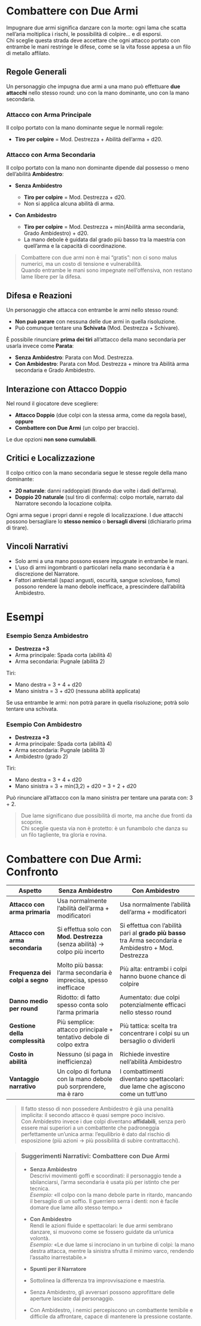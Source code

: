 # Combattere con Due Armi

Impugnare due armi significa danzare con la morte: ogni lama che scatta nell’aria moltiplica i rischi, le possibilità di colpire… e di esporsi.  
Chi sceglie questa strada deve accettare che ogni attacco portato con entrambe le mani restringe le difese, come se la vita fosse appesa a un filo di metallo affilato.

## Regole Generali

Un personaggio che impugna due armi a una mano può effettuare **due attacchi** nello stesso round: uno con la mano dominante, uno con la mano secondaria.

### Attacco con Arma Principale
Il colpo portato con la mano dominante segue le normali regole:
- **Tiro per colpire** = Mod. Destrezza + Abilità dell’arma + d20.

### Attacco con Arma Secondaria
Il colpo portato con la mano non dominante dipende dal possesso o meno dell’abilità **Ambidestro**:

- **Senza Ambidestro**  
  - **Tiro per colpire** = Mod. Destrezza + d20.  
  - Non si applica alcuna abilità di arma.

- **Con Ambidestro**  
  - **Tiro per colpire** = Mod. Destrezza + min(Abilità arma secondaria, Grado Ambidestro) + d20.  
  - La mano debole è guidata dal grado più basso tra la maestria con quell’arma e la capacità di coordinazione.

> Combattere con due armi non è mai “gratis”: non ci sono malus numerici, ma un costo di tensione e vulnerabilità.  
> Quando entrambe le mani sono impegnate nell’offensiva, non restano lame libere per la difesa.

## Difesa e Reazioni

Un personaggio che attacca con entrambe le armi nello stesso round:
- **Non può parare** con nessuna delle due armi in quella risoluzione.  
- Può comunque tentare una **Schivata** (Mod. Destrezza + Schivare).  

È possibile rinunciare **prima dei tiri** all’attacco della mano secondaria per usarla invece come **Parata**:
- **Senza Ambidestro**: Parata con Mod. Destrezza.  
- **Con Ambidestro**: Parata con Mod. Destrezza + minore tra Abilità arma secondaria e Grado Ambidestro.

## Interazione con Attacco Doppio
Nel round il giocatore deve scegliere:
- **Attacco Doppio** (due colpi con la stessa arma, come da regola base), **oppure**
- **Combattere con Due Armi** (un colpo per braccio).  

Le due opzioni **non sono cumulabili**.

## Critici e Localizzazione

Il colpo critico con la mano secondaria segue le stesse regole della mano dominante:
- **20 naturale**: danni raddoppiati (tirando due volte i dadi dell’arma).  
- **Doppio 20 naturale** (sul tiro di conferma): colpo mortale, narrato dal Narratore secondo la locazione colpita.  

Ogni arma segue i propri danni e regole di localizzazione. I due attacchi possono bersagliare lo **stesso nemico** o **bersagli diversi** (dichiararlo prima di tirare).

## Vincoli Narrativi

- Solo armi a una mano possono essere impugnate in entrambe le mani.  
- L’uso di armi ingombranti o particolari nella mano secondaria è a discrezione del Narratore.  
- Fattori ambientali (spazi angusti, oscurità, sangue scivoloso, fumo) possono rendere la mano debole inefficace, a prescindere dall’abilità Ambidestro.


# Esempi

### Esempio Senza Ambidestro
- **Destrezza +3**  
- Arma principale: Spada corta (abilità 4)  
- Arma secondaria: Pugnale (abilità 2)

Tiri:
- Mano destra = 3 + 4 + d20  
- Mano sinistra = 3 + d20 (nessuna abilità applicata)

Se usa entrambe le armi: non potrà parare in quella risoluzione; potrà solo tentare una schivata.

### Esempio Con Ambidestro
- **Destrezza +3**  
- Arma principale: Spada corta (abilità 4)  
- Arma secondaria: Pugnale (abilità 3)  
- Ambidestro (grado 2)

Tiri:
- Mano destra = 3 + 4 + d20  
- Mano sinistra = 3 + min(3,2) + d20 = 3 + 2 + d20

Può rinunciare all’attacco con la mano sinistra per tentare una parata con: 3 + 2.

> Due lame significano due possibilità di morte, ma anche due fronti da scoprire.  
> Chi sceglie questa via non è protetto: è un funambolo che danza su un filo tagliente, tra gloria e rovina.

# Combattere con Due Armi: Confronto

| Aspetto | Senza Ambidestro | Con Ambidestro |
|---------|------------------|----------------|
| **Attacco con arma primaria** | Usa normalmente l’abilità dell’arma + modificatori | Usa normalmente l’abilità dell’arma + modificatori |
| **Attacco con arma secondaria** | Si effettua solo con **Mod. Destrezza** (senza abilità) → colpo più incerto | Si effettua con l’abilità pari al **grado più basso** tra Arma secondaria e Ambidestro + Mod. Destrezza |
| **Frequenza dei colpi a segno** | Molto più bassa: l’arma secondaria è imprecisa, spesso inefficace | Più alta: entrambi i colpi hanno buone chance di colpire |
| **Danno medio per round** | Ridotto: di fatto spesso conta solo l’arma primaria | Aumentato: due colpi potenzialmente efficaci nello stesso round |
| **Gestione della complessità** | Più semplice: attacco principale + tentativo debole di colpo extra | Più tattica: scelta tra concentrare i colpi su un bersaglio o dividerli |
| **Costo in abilità** | Nessuno (si paga in inefficienza) | Richiede investire nell’abilità Ambidestro |
| **Vantaggio narrativo** | Un colpo di fortuna con la mano debole può sorprendere, ma è raro | I combattimenti diventano spettacolari: due lame che agiscono come un tutt’uno |

> Il fatto stesso di non possedere Ambidestro è già una penalità implicita: il secondo attacco è quasi sempre poco incisivo.  
> Con Ambidestro invece i due colpi diventano **affidabili**, senza però essere mai superiori a un combattente che padroneggia perfettamente un’unica arma: l’equilibrio è dato dal rischio di esposizione (più azioni → più possibilità di subire contrattacchi).

> ### Suggerimenti Narrativi: Combattere con Due Armi
>
> - **Senza Ambidestro**  
> Descrivi movimenti goffi e scoordinati: il personaggio tende a sbilanciarsi, l’arma secondaria è usata più per istinto che per tecnica.  
> *Esempio:* «Il colpo con la mano debole parte in ritardo, mancando il bersaglio di un soffio. Il guerriero serra i denti: non è facile domare due lame allo stesso tempo.»
>
> - **Con Ambidestro**  
> Rendi le azioni fluide e spettacolari: le due armi sembrano danzare, si muovono come se fossero guidate da un’unica volontà.  
> *Esempio:* «Le due lame si incrociano in un turbine di colpi: la mano destra attacca, mentre la sinistra sfrutta il minimo varco, rendendo l’assalto inarrestabile.»
>
> - **Spunti per il Narratore**  
> - Sottolinea la differenza tra improvvisazione e maestria.  
> - Senza Ambidestro, gli avversari possono approfittare delle aperture lasciate dal personaggio.  
> - Con Ambidestro, i nemici percepiscono un combattente temibile e difficile da affrontare, capace di mantenere la pressione costante.
